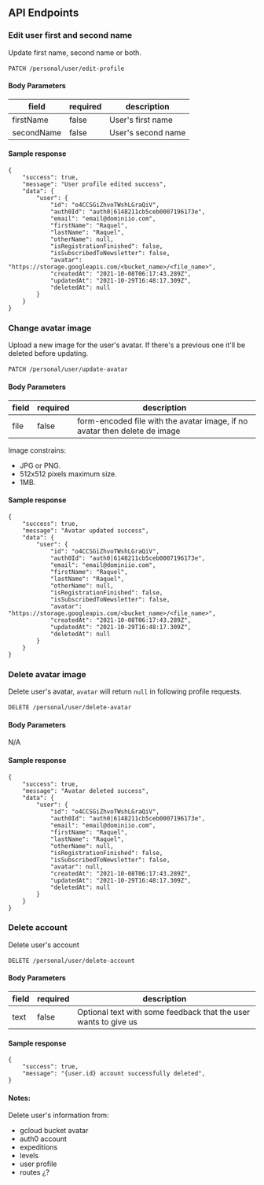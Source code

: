 ## API Endpoints

### Edit user first and second name

Update first name, second name or both.
\
\
`PATCH /personal/user/edit-profile`

#### Body Parameters

| field       | required  | description                                               |
| ------      |  -------- | --------------------------------------------------------- |
| firstName   | false     | User's first name                                 |
| secondName  | false     | User's second name |

#### Sample response
```
{
    "success": true,
    "message": "User profile edited success",
    "data": {
        "user": {
            "id": "o4CCSGiZhvoTWshLGraQiV",
            "auth0Id": "auth0|6148211cb5ceb0007196173e",
            "email": "email@dominiio.com",
            "firstName": "Raquel",
            "lastName": "Raquel",
            "otherName": null,
            "isRegistrationFinished": false,
            "isSubscribedToNewsletter": false,
            "avatar": "https://storage.googleapis.com/<bucket_name>/<file_name>",
            "createdAt": "2021-10-08T06:17:43.289Z",
            "updatedAt": "2021-10-29T16:48:17.309Z",
            "deletedAt": null
        }
    }
}
```

### Change avatar image

Upload a new image for the user's avatar. If there's a previous one it'll be deleted before updating.
\
\
`PATCH /personal/user/update-avatar`

#### Body Parameters

| field       | required  | description                                                                 |
| ------      | --------  | --------------------------------------------------------------------------  |
| file        | false      | form-encoded file with the avatar image, if no avatar then delete de image |

Image constrains:

 - JPG or PNG.
 - 512x512 pixels maximum size.
 - 1MB.

#### Sample response
```
{
    "success": true,
    "message": "Avatar updated success",
    "data": {
        "user": {
            "id": "o4CCSGiZhvoTWshLGraQiV",
            "auth0Id": "auth0|6148211cb5ceb0007196173e",
            "email": "email@dominiio.com",
            "firstName": "Raquel",
            "lastName": "Raquel",
            "otherName": null,
            "isRegistrationFinished": false,
            "isSubscribedToNewsletter": false,
            "avatar": "https://storage.googleapis.com/<bucket_name>/<file_name>",
            "createdAt": "2021-10-08T06:17:43.289Z",
            "updatedAt": "2021-10-29T16:48:17.309Z",
            "deletedAt": null
        }
    }
}
```

### Delete avatar image

Delete user's avatar, `avatar` will return `null` in following profile requests.
\
\
`DELETE /personal/user/delete-avatar`

#### Body Parameters

N/A

#### Sample response
```
{
    "success": true,
    "message": "Avatar deleted success",
    "data": {
        "user": {
            "id": "o4CCSGiZhvoTWshLGraQiV",
            "auth0Id": "auth0|6148211cb5ceb0007196173e",
            "email": "email@dominiio.com",
            "firstName": "Raquel",
            "lastName": "Raquel",
            "otherName": null,
            "isRegistrationFinished": false,
            "isSubscribedToNewsletter": false,
            "avatar": null,
            "createdAt": "2021-10-08T06:17:43.289Z",
            "updatedAt": "2021-10-29T16:48:17.309Z",
            "deletedAt": null
        }
    }
}
```

### Delete account

Delete user's account
\
\
`DELETE /personal/user/delete-account`

#### Body Parameters

| field       | required  | description                                                                 |
| ------      | --------  | --------------------------------------------------------------------------  |
| text        | false     | Optional text with some feedback that the user wants to give us             |

#### Sample response
```
{
    "success": true,
    "message": "{user.id} account successfully deleted",
}
```

#### Notes:

Delete user's information from:

- gcloud bucket avatar
- auth0 account
- expeditions
- levels
- user profile
- routes ¿? 
